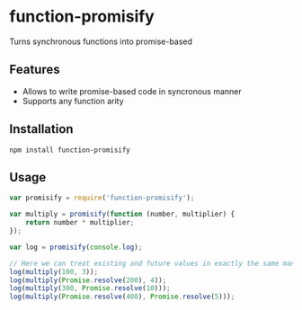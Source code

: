 # function-promisify
Turns synchronous functions into promise-based

## Features
- Allows to write promise-based code in syncronous manner
- Supports any function arity

## Installation

```
npm install function-promisify
```

## Usage

```javascript
var promisify = require('function-promisify');

var multiply = promisify(function (number, multiplier) {
    return number * multiplier;
});

var log = promisify(console.log);

// Here we can treat existing and future values in exactly the same manner
log(multiply(100, 3));
log(multiply(Promise.resolve(200), 4));
log(multiply(300, Promise.resolve(10)));
log(multiply(Promise.resolve(400), Promise.resolve(5)));
```
